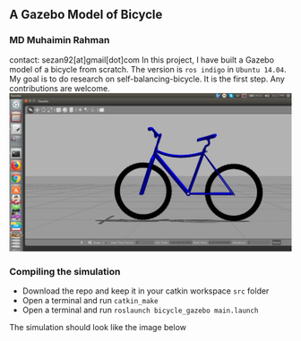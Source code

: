 ## A Gazebo Model of Bicycle
### MD Muhaimin Rahman
contact: sezan92[at]gmail[dot]com
In this project, I have built a Gazebo model of a bicycle from scratch. The version is ```ros indigo``` in ```Ubuntu 14.04```.
My goal is to do research on self-balancing-bicycle. It is the first step. Any contributions are welcome. ![bicycle](bicycle_gazebo.png)

### Compiling the simulation

* Download the repo and keep it in your catkin workspace ```src``` folder
* Open a terminal and run ```catkin_make```
* Open a terminal and run ```roslaunch bicycle_gazebo main.launch```

The simulation should look like the image below 


